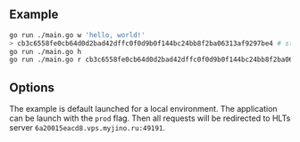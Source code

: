 ## Example

```bash
go run ./main.go w 'hello, world!'
> cb3c6558fe0cb64d0d2bad42dffc0f0d9b0f144bc24bb8f2ba06313af9297be4 # stdout
go run ./main.go h
go run ./main.go r cb3c6558fe0cb64d0d2bad42dffc0f0d9b0f144bc24bb8f2ba06313af9297be4
```

## Options

The example is default launched for a local environment. The application can be launch with the `prod` flag. Then all requests will be redirected to HLTs server `6a20015eacd8.vps.myjino.ru:49191`.

